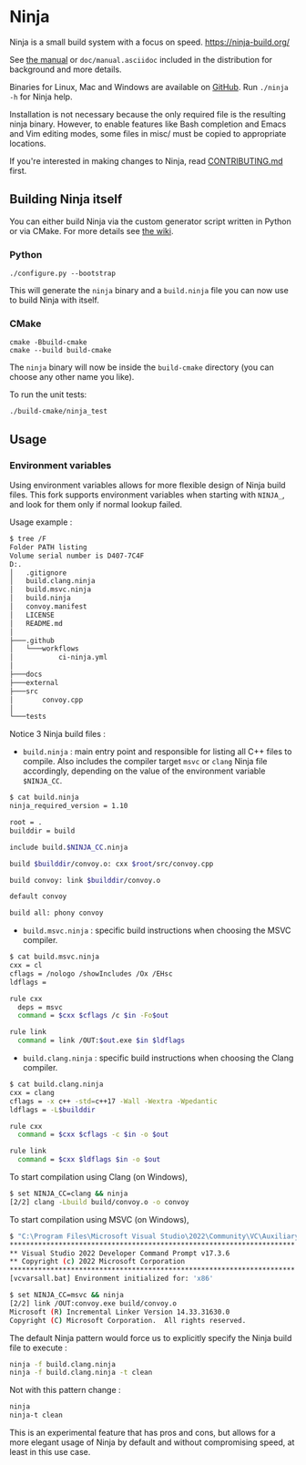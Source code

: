 # Ninja

Ninja is a small build system with a focus on speed.
https://ninja-build.org/

See [the manual](https://ninja-build.org/manual.html) or
`doc/manual.asciidoc` included in the distribution for background
and more details.

Binaries for Linux, Mac and Windows are available on
  [GitHub](https://github.com/ninja-build/ninja/releases).
Run `./ninja -h` for Ninja help.

Installation is not necessary because the only required file is the
resulting ninja binary. However, to enable features like Bash
completion and Emacs and Vim editing modes, some files in misc/ must be
copied to appropriate locations.

If you're interested in making changes to Ninja, read
[CONTRIBUTING.md](CONTRIBUTING.md) first.

## Building Ninja itself

You can either build Ninja via the custom generator script written in Python or
via CMake. For more details see
[the wiki](https://github.com/ninja-build/ninja/wiki).

### Python

```
./configure.py --bootstrap
```

This will generate the `ninja` binary and a `build.ninja` file you can now use
to build Ninja with itself.

### CMake

```
cmake -Bbuild-cmake
cmake --build build-cmake
```

The `ninja` binary will now be inside the `build-cmake` directory (you can
choose any other name you like).

To run the unit tests:

```
./build-cmake/ninja_test
```

## Usage

### Environment variables

Using environment variables allows for more flexible design of Ninja build files. This fork supports environment variables when starting with `NINJA_`, and look for them only if normal lookup failed.

Usage example :

``` bash
$ tree /F
Folder PATH listing
Volume serial number is D407-7C4F
D:.
│   .gitignore
│   build.clang.ninja
│   build.msvc.ninja
│   build.ninja
│   convoy.manifest
│   LICENSE
│   README.md
│
├───.github
│   └───workflows
│           ci-ninja.yml
│
├───docs
├───external
├───src
│       convoy.cpp
│
└───tests
```

Notice 3 Ninja build files :

- `build.ninja` : main entry point and responsible for listing all C++ files to compile. Also includes the compiler target `msvc` or `clang` Ninja file accordingly, depending on the value of the environment variable `$NINJA_CC`.

``` bash
$ cat build.ninja
ninja_required_version = 1.10

root = .
builddir = build

include build.$NINJA_CC.ninja

build $builddir/convoy.o: cxx $root/src/convoy.cpp

build convoy: link $builddir/convoy.o

default convoy

build all: phony convoy
```

- `build.msvc.ninja` : specific build instructions when choosing the MSVC compiler.

``` bash
$ cat build.msvc.ninja
cxx = cl
cflags = /nologo /showIncludes /Ox /EHsc
ldflags =

rule cxx
  deps = msvc
  command = $cxx $cflags /c $in -Fo$out

rule link
  command = link /OUT:$out.exe $in $ldflags
```

- `build.clang.ninja` : specific build instructions when choosing the Clang compiler.

``` bash
$ cat build.clang.ninja
cxx = clang
cflags = -x c++ -std=c++17 -Wall -Wextra -Wpedantic
ldflags = -L$builddir

rule cxx
  command = $cxx $cflags -c $in -o $out

rule link
  command = $cxx $ldflags $in -o $out
```

To start compilation using Clang (on Windows),

``` bash
$ set NINJA_CC=clang && ninja
[2/2] clang -Lbuild build/convoy.o -o convoy
```

To start compilation using MSVC (on Windows),

``` bash
$ "C:\Program Files\Microsoft Visual Studio\2022\Community\VC\Auxiliary\Build\vcvarsall.bat" x86
**********************************************************************
** Visual Studio 2022 Developer Command Prompt v17.3.6
** Copyright (c) 2022 Microsoft Corporation
**********************************************************************
[vcvarsall.bat] Environment initialized for: 'x86'

$ set NINJA_CC=msvc && ninja
[2/2] link /OUT:convoy.exe build/convoy.o
Microsoft (R) Incremental Linker Version 14.33.31630.0
Copyright (C) Microsoft Corporation.  All rights reserved.
```

The default Ninja pattern would force us to explicitly specify the Ninja build file to execute :

``` bash
ninja -f build.clang.ninja
ninja -f build.clang.ninja -t clean
```

Not with this pattern change :

``` bash
ninja
ninja-t clean
```

This is an experimental feature that has pros and cons, but allows for a more elegant usage of Ninja by default and without compromising speed, at least in this use case.
